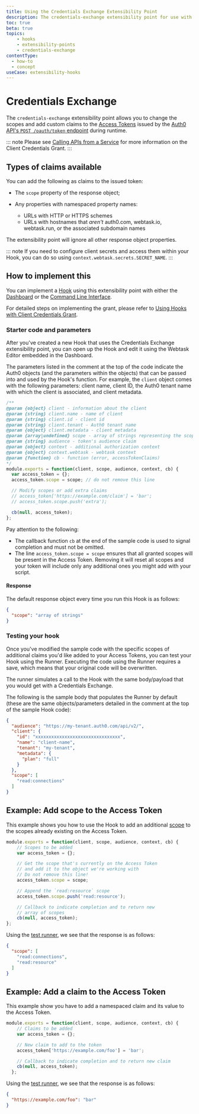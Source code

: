 ```yaml
---
title: Using the Credentials Exchange Extensibility Point
description: The credentials-exchange extensibility point for use with Hooks
toc: true
beta: true
topics:
    - hooks
    - extensibility-points
    - credentials-exchange
contentType:
  - how-to
  - concept
useCase: extensibility-hooks
---
```


# Credentials Exchange

The `credentials-exchange` extensibility point allows you to change the scopes and add custom claims to the [Access Tokens](/tokens/overview-access-tokens) issued by the [Auth0 API's `POST /oauth/token` endpoint](/api/authentication#authorization-code) during runtime.

::: note
Please see [Calling APIs from a Service](/api-auth/grant/client-credentials) for more information on the Client Credentials Grant.
:::

## Types of claims available

You can add the following as claims to the issued token:

* The `scope` property of the response object;
* Any properties with namespaced property names:

  * URLs with HTTP or HTTPS schemes
  * URLs with hostnames that *aren't* auth0.com, webtask.io, webtask.run, or the associated subdomain names

The extensibility point will ignore all other response object properties.

::: note
If you need to configure client secrets and access them within your Hook, you can do so using `context.webtask.secrets.SECRET_NAME`.
:::

## How to implement this

You can implement a [Hook](/hooks#work-with-hooks) using this extensibility point with either the [Dashboard](/hooks/dashboard) or the [Command Line Interface](/hooks/cli). 

For detailed steps on implementing the grant, please refer to [Using Hooks with Client Credentials Grant](/api-auth/tutorials/client-credentials/customize-with-hooks).

### Starter code and parameters

After you've created a new Hook that uses the Credentials Exchange extensibility point, you can open up the Hook and edit it using the Webtask Editor embedded in the Dashboard. 

The parameters listed in the comment at the top of the code indicate the Auth0 objects (and the parameters within the objects) that can be passed into and used by the Hook's function. For example, the `client` object comes with the following parameters: client name, client ID, the Auth0 tenant name with which the client is associated, and client metadata. 

```js
/**
@param {object} client - information about the client
@param {string} client.name - name of client
@param {string} client.id - client id
@param {string} client.tenant - Auth0 tenant name
@param {object} client.metadata - client metadata
@param {array|undefined} scope - array of strings representing the scope claim or undefined
@param {string} audience - token's audience claim
@param {object} context - additional authorization context
@param {object} context.webtask - webtask context
@param {function} cb - function (error, accessTokenClaims)
*/
module.exports = function(client, scope, audience, context, cb) {
  var access_token = {};
  access_token.scope = scope; // do not remove this line

  // Modify scopes or add extra claims
  // access_token['https://example.com/claim'] = 'bar';
  // access_token.scope.push('extra');

  cb(null, access_token);
};
```

Pay attention to the following:
- The callback function `cb` at the end of the sample code is used to signal completion and must not be omitted.
- The line `access_token.scope = scope` ensures that all granted scopes will be present in the Access Token. Removing it will reset all scopes and your token will include only any additional ones you might add with your script.

#### Response

The default response object every time you run this Hook is as follows:

```json
{
  "scope": "array of strings"
}
```

### Testing your hook

Once you've modified the sample code with the specific scopes of additional claims you'd like added to your Access Tokens, you can test your Hook using the Runner. Executing the code using the Runner requires a save, which means that your original code will be overwritten.

The runner simulates a call to the Hook with the same body/payload that you would get with a Credentials Exchange. 

The following is the sample body that populates the Runner by default (these are the same objects/parameters detailed in the comment at the top of the sample Hook code):

```json
{
  "audience": "https://my-tenant.auth0.com/api/v2/",
  "client": {
    "id": "xxxxxxxxxxxxxxxxxxxxxxxxxxxxxxxx",
    "name": "client-name",
    "tenant": "my-tenant",
    "metadata": {
      "plan": "full"
    }
  },
  "scope": [
    "read:connections"
  ]
}
```

## Example: Add scope to the Access Token

This example shows you how to use the Hook to add an additional [scope](/scopes) to the scopes already existing on the Access Token.

```js
module.exports = function(client, scope, audience, context, cb) {
    // Scopes to be added
    var access_token = {};

    // Get the scope that's currently on the Access Token
    // and add it to the object we're working with
    // Do not remove this line!
    access_token.scope = scope;

    // Append the `read:resource` scope
    access_token.scope.push('read:resource');

    // Callback to indicate completion and to return new
    // array of scopes
    cb(null, access_token);
};
```

Using the [test runner](https://webtask.io/docs/editor/runner), we see that the response is as follows:

```json
{
  "scope": [
    "read:connections",
    "read:resource"
  ]
}
```

## Example: Add a claim to the Access Token

This example show you have to add a namespaced claim and its value to the Access Token.

```js
module.exports = function(client, scope, audience, context, cb) {
    // Claims to be added
    var access_token = {};

    // New claim to add to the token
    access_token['https://example.com/foo'] = 'bar';

    // Callback to indicate completion and to return new claim
    cb(null, access_token);
  };
```

Using the [test runner](https://webtask.io/docs/editor/runner), we see that the response is as follows:

```json
{
  "https://example.com/foo": "bar"
}
```
